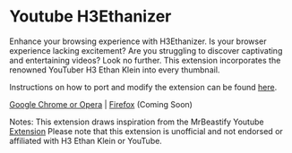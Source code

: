 # Youtube H3Ethanizer

Enhance your browsing experience with H3Ethanizer. Is your browser experience lacking excitement? Are you struggling to discover captivating and entertaining videos? Look no further. This extension incorporates the renowned YouTuber H3 Ethan Klein into every thumbnail.

Instructions on how to port and modify the extension can be found [here](https://github.com/MagicJinn/MrBeastify-Youtube/issues/16).

[Google Chrome or Opera](https://chrome.google.com/webstore/detail/youtube-h3ethanizer/lhdcdoeahgaaehndpglhnabjahfoegjn/related?hl=de) | [Firefox](https://addons.mozilla.org/de/firefox/addon/youtube-h3ethanizer/) (Coming Soon)

Notes:
This extension draws inspiration from the MrBeastify Youtube [Extension](https://github.com/MagicJinn/MrBeastify-Youtube)
Please note that this extension is unofficial and not endorsed or affiliated with H3 Ethan Klein or YouTube.
